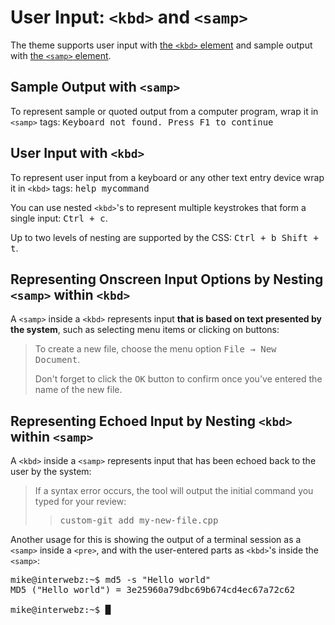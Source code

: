 User Input: `<kbd>` and `<samp>`
================================

The theme supports user input with [the `<kbd>` element](https://developer.mozilla.org/en-US/docs/Web/HTML/Element/kbd)
and sample output with [the `<samp>` element](https://developer.mozilla.org/en-US/docs/Web/HTML/Element/samp).

Sample Output with `<samp>`
---------------------------

To represent sample or quoted output from a computer program, wrap it in
`<samp>` tags: <samp>Keyboard not found. Press F1 to continue</samp>

User Input with `<kbd>`
-----------------------

To represent user input from a keyboard or any other text entry device wrap it
in `<kbd>` tags: <kbd>help mycommand</kbd>

You can use nested `<kbd>`'s to represent multiple keystrokes that form a
single input: <kbd><kbd>Ctrl</kbd> + <kbd>c</kbd></kbd>.

Up to two levels of nesting are supported by the CSS:
<kbd><kbd><kbd>Ctrl</kbd> + <kbd>b</kbd></kbd> <kbd><kbd>Shift</kbd> + <kbd>t</kbd></kbd></kbd>.

Representing Onscreen Input Options by Nesting `<samp>` within `<kbd>`
----------------------------------------------------------------------

A `<samp>` inside a `<kbd>` represents input **that is based on text presented
by the system**, such as selecting menu items or clicking on buttons:

> To create a new file, choose the menu option
> <kbd><kbd><samp>File</samp></kbd> &rarr; <kbd><samp>New Document</samp></kbd></kbd>.
>
> Don't forget to click the <kbd><samp>OK</samp></kbd> button
> to confirm once you've entered the name of the new file.

Representing Echoed Input by Nesting `<kbd>` within `<samp>`
------------------------------------------------------------

A `<kbd>` inside a `<samp>` represents input that has been echoed back to the
user by the system:

> If a syntax error occurs, the tool will output the initial
> command you typed for your review:
> > <samp><kbd>custom-git add my-new-file.cpp</kbd></samp>

Another usage for this is showing the output of a terminal session as a
`<samp>` inside a `<pre>`, and with the user-entered parts as `<kbd>`'s inside
the `<samp>`:

<pre><samp>mike@interwebz:~$ <kbd>md5 -s "Hello world"</kbd>
MD5 ("Hello world") = 3e25960a79dbc69b674cd4ec67a72c62

mike@interwebz:~$ █</samp></pre>
